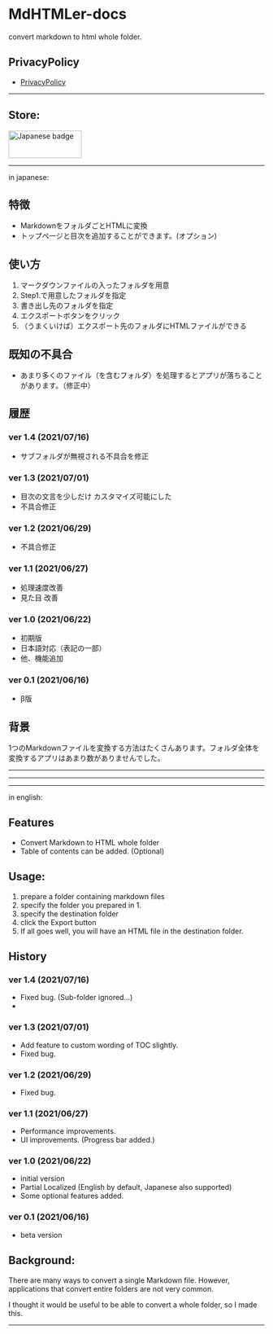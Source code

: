 # MdHTMLer-docs

convert markdown to html whole folder.


## PrivacyPolicy

- [PrivacyPolicy](./privacypolicy.md)


---

## Store:
<a href='//www.microsoft.com/store/apps/9p8pz7vw2st3?cid=storebadge&ocid=badge'><img width="144px" src='https://developer.microsoft.com/store/badges/images/Japanese_-get-it-from-MS.png' alt='Japanese badge' style='width: 144px; height: 54px;'/></a>

---
in japanese: 

## 特徴
- MarkdownをフォルダごとHTMLに変換
- トップページと目次を追加することができます。(オプション)


## 使い方 
1. マークダウンファイルの入ったフォルダを用意
2. Step1.で用意したフォルダを指定
3. 書き出し先のフォルダを指定
4. エクスポートボタンをクリック
5. （うまくいけば）エクスポート先のフォルダにHTMLファイルができる

## 既知の不具合

- あまり多くのファイル（を含むフォルダ）を処理するとアプリが落ちることがあります。（修正中）


## 履歴

### ver 1.4 (2021/07/16)
- サブフォルダが無視される不具合を修正

### ver 1.3 (2021/07/01)
- 目次の文言を少しだけ カスタマイズ可能にした
- 不具合修正

### ver 1.2 (2021/06/29)
- 不具合修正

### ver 1.1 (2021/06/27)
- 処理速度改善
- 見た目 改善

### ver 1.0  (2021/06/22)
- 初期版
- 日本語対応（表記の一部）
- 他、機能追加

### ver 0.1  (2021/06/16)
- β版

## 背景 

1つのMarkdownファイルを変換する方法はたくさんあります。フォルダ全体を変換するアプリはあまり数がありませんでした。

---
---
---

in english:

## Features
- Convert Markdown to HTML whole folder
- Table of contents can be added. (Optional)


## Usage: 
1. prepare a folder containing markdown files
2. specify the folder you prepared in 1.
3. specify the destination folder
4. click the Export button
5. If all goes well, you will have an HTML file in the destination folder.

## History

### ver 1.4 (2021/07/16)
- Fixed bug. (Sub-folder ignored...)
- 
### ver 1.3 (2021/07/01)
- Add feature to custom wording of TOC slightly.
- Fixed bug.

### ver 1.2 (2021/06/29)
- Fixed bug.

### ver 1.1 (2021/06/27)
- Performance improvements.
- UI improvements. (Progress bar added.)

### ver 1.0  (2021/06/22)
- initial version
- Partial Localized (English by default, Japanese also supported)
- Some optional features added.

### ver 0.1  (2021/06/16)
- beta version


## Background: 

There are many ways to convert a single Markdown file. However, applications that convert entire folders are not very common.

I thought it would be useful to be able to convert a whole folder, so I made this.


---
